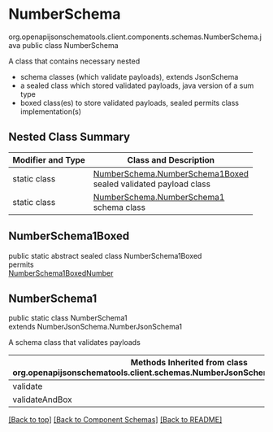 # NumberSchema
org.openapijsonschematools.client.components.schemas.NumberSchema.java
public class NumberSchema

A class that contains necessary nested
- schema classes (which validate payloads), extends JsonSchema
- a sealed class which stored validated payloads, java version of a sum type
- boxed class(es) to store validated payloads, sealed permits class implementation(s)

## Nested Class Summary
| Modifier and Type | Class and Description |
| ----------------- | ---------------------- |
| static class | [NumberSchema.NumberSchema1Boxed](#numberschema1boxed)<br> sealed validated payload class |
| static class | [NumberSchema.NumberSchema1](#numberschema1)<br> schema class |

## NumberSchema1Boxed
public static abstract sealed class NumberSchema1Boxed<br>
permits<br>
[NumberSchema1BoxedNumber](#numberschema1boxednumber)

## NumberSchema1
public static class NumberSchema1<br>
extends NumberJsonSchema.NumberJsonSchema1

A schema class that validates payloads

| Methods Inherited from class org.openapijsonschematools.client.schemas.NumberJsonSchema.NumberJsonSchema1 |
| ------------------------------------------------------------------ |
| validate                                                           |
| validateAndBox                                                     |

[[Back to top]](#top) [[Back to Component Schemas]](../../../README.md#Component-Schemas) [[Back to README]](../../../README.md)
